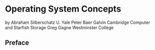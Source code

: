 # Operating System Concepts

by	Abraham Silberschatz
	U. Yale
	Peter Baer Galvin
	Cambridge Computer and Starfish Storage
	Greg Gagne
	Westminster College

## Preface


